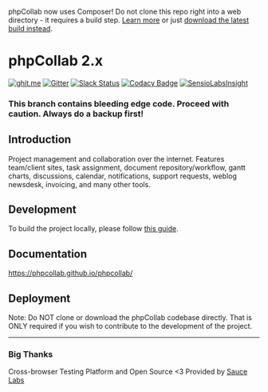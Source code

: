 phpCollab now uses Composer! Do not clone this repo right into a web directory - it requires a build step. [Learn more](https://phpcollab.github.io/phpcollab/developer/Build-Process.html) or just [download the latest build instead](https://github.com/phpcollab/phpcollab/releases/latest).


phpCollab 2.x
===
[![ghit.me](https://ghit.me/badge.svg?repo=phpcollab/phpcollab)](https://ghit.me/repo/phpcollab/phpcollab)
[![Gitter](https://badges.gitter.im/phpcollab/phpcollab.svg)](https://gitter.im/phpcollab/phpcollab?utm_source=badge&utm_medium=badge&utm_campaign=pr-badge)
[![Slack Status](https://slack.phpcollab.com/badge.svg)](https://slack.phpcollab.com)
[![Codacy Badge](https://api.codacy.com/project/badge/Grade/665531ad20b74af4bdb293116ce3f46b)](https://www.codacy.com/app/mindblender/phpcollab?utm_source=github.com&amp;utm_medium=referral&amp;utm_content=phpcollab/phpcollab&amp;utm_campaign=Badge_Grade)
[![SensioLabsInsight](https://insight.sensiolabs.com/projects/93ecaeb6-c941-4bdb-87c9-52209d76ed20/mini.png)](https://insight.sensiolabs.com/projects/93ecaeb6-c941-4bdb-87c9-52209d76ed20)

### This branch contains bleeding edge code.  Proceed with caution.  Always do a backup first!

## Introduction
Project management and collaboration over the internet. Features team/client sites, task assignment, document repository/workflow, gantt charts, discussions, calendar, notifications, support requests, weblog newsdesk, invoicing, and many other tools.

## Development
To build the project locally, please follow [this guide](https://phpcollab.github.io/phpcollab/developer/Build-Process.html).

## Documentation
https://phpcollab.github.io/phpcollab/

## Deployment
Note: Do NOT clone or download the phpCollab codebase directly. That is ONLY required if you wish to contribute to the development of the project.

----

### Big Thanks

Cross-browser Testing Platform and Open Source <3 Provided by [Sauce Labs][homepage]

[homepage]: https://saucelabs.com
